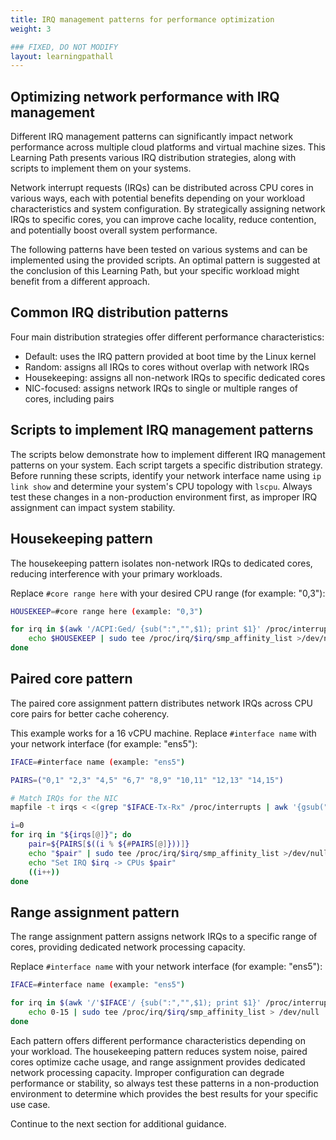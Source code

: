 ```yaml
---
title: IRQ management patterns for performance optimization
weight: 3

### FIXED, DO NOT MODIFY
layout: learningpathall
---
```


## Optimizing network performance with IRQ management

Different IRQ management patterns can significantly impact network performance across multiple cloud platforms and virtual machine sizes. This Learning Path presents various IRQ distribution strategies, along with scripts to implement them on your systems.

Network interrupt requests (IRQs) can be distributed across CPU cores in various ways, each with potential benefits depending on your workload characteristics and system configuration. By strategically assigning network IRQs to specific cores, you can improve cache locality, reduce contention, and potentially boost overall system performance.

The following patterns have been tested on various systems and can be implemented using the provided scripts. An optimal pattern is suggested at the conclusion of this Learning Path, but your specific workload might benefit from a different approach.

## Common IRQ distribution patterns

Four main distribution strategies offer different performance characteristics:

- Default: uses the IRQ pattern provided at boot time by the Linux kernel
- Random: assigns all IRQs to cores without overlap with network IRQs  
- Housekeeping: assigns all non-network IRQs to specific dedicated cores
- NIC-focused: assigns network IRQs to single or multiple ranges of cores, including pairs 

## Scripts to implement IRQ management patterns

The scripts below demonstrate how to implement different IRQ management patterns on your system. Each script targets a specific distribution strategy. Before running these scripts, identify your network interface name using `ip link show` and determine your system's CPU topology with `lscpu`. Always test these changes in a non-production environment first, as improper IRQ assignment can impact system stability.

## Housekeeping pattern

The housekeeping pattern isolates non-network IRQs to dedicated cores, reducing interference with your primary workloads.

Replace `#core range here` with your desired CPU range (for example: "0,3"):

```bash
HOUSEKEEP=#core range here (example: "0,3")

for irq in $(awk '/ACPI:Ged/ {sub(":","",$1); print $1}' /proc/interrupts); do
    echo $HOUSEKEEP | sudo tee /proc/irq/$irq/smp_affinity_list >/dev/null
done
```

## Paired core pattern

The paired core assignment pattern distributes network IRQs across CPU core pairs for better cache coherency.

This example works for a 16 vCPU machine. Replace `#interface name` with your network interface (for example: "ens5"):

```bash
IFACE=#interface name (example: "ens5")

PAIRS=("0,1" "2,3" "4,5" "6,7" "8,9" "10,11" "12,13" "14,15")

# Match IRQs for the NIC
mapfile -t irqs < <(grep "$IFACE-Tx-Rx" /proc/interrupts | awk '{gsub(":","",$1); print $1}')

i=0
for irq in "${irqs[@]}"; do
    pair=${PAIRS[$((i % ${#PAIRS[@]}))]}
    echo "$pair" | sudo tee /proc/irq/$irq/smp_affinity_list >/dev/null
    echo "Set IRQ $irq -> CPUs $pair"
    ((i++))
done
```

## Range assignment pattern

The range assignment pattern assigns network IRQs to a specific range of cores, providing dedicated network processing capacity.

Replace `#interface name` with your network interface (for example: "ens5"):

```bash
IFACE=#interface name (example: "ens5")

for irq in $(awk '/'$IFACE'/ {sub(":","",$1); print $1}' /proc/interrupts); do
    echo 0-15 | sudo tee /proc/irq/$irq/smp_affinity_list > /dev/null
done
```

Each pattern offers different performance characteristics depending on your workload. The housekeeping pattern reduces system noise, paired cores optimize cache usage, and range assignment provides dedicated network processing capacity. Improper configuration can degrade performance or stability, so always test these patterns in a non-production environment to determine which provides the best results for your specific use case.

Continue to the next section for additional guidance.